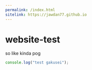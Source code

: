 ```yaml
---
permalink: /index.html
sitelink: https://jawdan77.github.io
---
```

# website-test
so like
kinda pog

```javascript
console.log("test gakusei");

```
